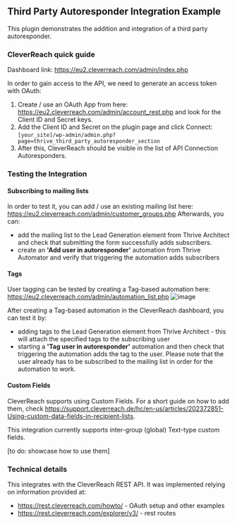## Third Party Autoresponder Integration Example

This plugin demonstrates the addition and integration of a third party autoresponder.

### CleverReach quick guide

Dashboard link: https://eu2.cleverreach.com/admin/index.php

In order to gain access to the API, we need to generate an access token with OAuth:
1. Create / use an OAuth App from here: https://eu2.cleverreach.com/admin/account_rest.php and look for the Client ID and Secret keys.
2. Add the Client ID and Secret on the plugin page and click Connect: `[your_site]/wp-admin/admin.php?page=thrive_third_party_autoresponder_section`
3. After this, CleverReach should be visible in the list of API Connection Autoresponders.

### Testing the Integration
#### Subscribing to mailing lists
In order to test it, you can add / use an existing mailing list here: https://eu2.cleverreach.com/admin/customer_groups.php
Afterwards, you can:
- add the mailing list to the Lead Generation element from Thrive Architect and check that submitting the form successfully adds subscribers.
- create an **'Add user in autoresponder'** automation from Thrive Automator and verify that triggering the automation adds subscribers
#### Tags
User tagging can be tested by creating a Tag-based automation here: https://eu2.cleverreach.com/admin/automation_list.php
![image](https://user-images.githubusercontent.com/26145465/157872578-00e5dabc-929a-4f89-a680-e3f42859c8b5.png)

After creating a Tag-based automation in the CleverReach dashboard, you can test it by:
- adding tags to the Lead Generation element from Thrive Architect - this will attach the specified tags to the subscribing user
- starting a **'Tag user in autoresponder'** automation and then check that triggering the automation adds the tag to the user. Please note that the user already has to be subscribed to the mailing list in order for the automation to work.

#### Custom Fields
CleverReach supports using Custom Fields. For a short guide on how to add them, check https://support.cleverreach.de/hc/en-us/articles/202372851-Using-custom-data-fields-in-recipient-lists.

This integration currently supports inter-group (global) Text-type custom fields.

[to do: showcase how to use them]

### Technical details
This integrates with the CleverReach REST API. It was implemented relying on information provided at:
- https://rest.cleverreach.com/howto/ - OAuth setup and other examples
- https://rest.cleverreach.com/explorer/v3/ - rest routes
